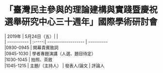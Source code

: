 # 「臺灣民主參與的理論建構與實踐暨慶祝選舉研究中心三十週年」國際學術研討會



| 2019年     | 5月24日（五）|                |   
| ----------- | :-----:| ------------------- | ----------    
|0930-0945   |  開幕貴賓致詞  
|0945-1030   |  學者專題演講（人選、題目待定）   
|1030-1045   |  拍照、茶敘   
|1045-1215   | 主題/（主持人） | 發表人/論文  | 評論人  

